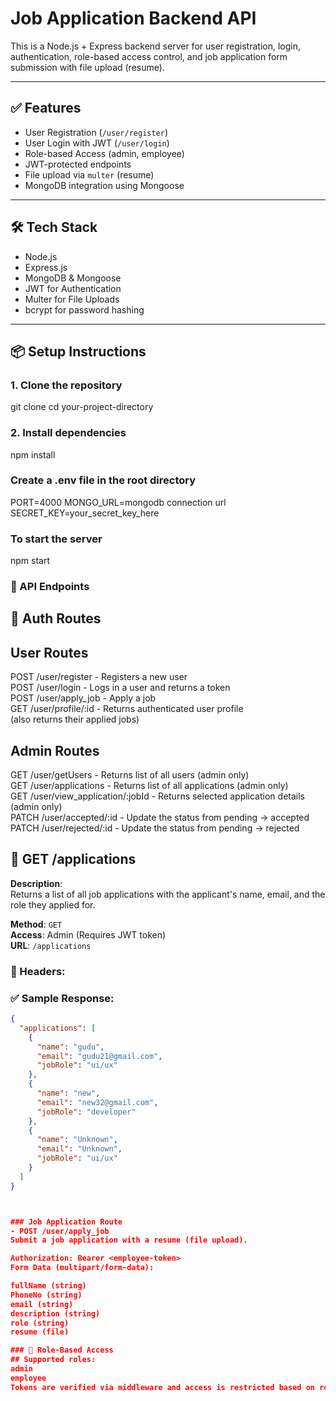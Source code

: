 # Job Application Backend API

This is a Node.js + Express backend server for user registration, login, authentication, role-based access control, and job application form submission with file upload (resume).

---

## ✅ Features

- User Registration (`/user/register`)
- User Login with JWT (`/user/login`)
- Role-based Access (admin, employee)
- JWT-protected endpoints
- File upload via `multer` (resume)
- MongoDB integration using Mongoose

---

## 🛠 Tech Stack

- Node.js
- Express.js
- MongoDB & Mongoose
- JWT for Authentication
- Multer for File Uploads
- bcrypt for password hashing

---

## 📦 Setup Instructions

### 1. Clone the repository

git clone <your-repo-url>
cd your-project-directory

### 2. Install dependencies

npm install

### Create a .env file in the root directory

PORT=4000
MONGO_URL=mongodb connection url
SECRET_KEY=your_secret_key_here

### To start the server

npm start

### 📁 API Endpoints

## 🔐 Auth Routes

## User Routes

POST /user/register - Registers a new user  
POST /user/login - Logs in a user and returns a token  
POST /user/apply_job - Apply a job  
GET /user/profile/:id - Returns authenticated user profile  
 (also returns their applied jobs)

## Admin Routes

GET /user/getUsers - Returns list of all users (admin only)  
GET /user/applications - Returns list of all applications (admin only)  
GET /user/view_application/:jobId - Returns selected application details (admin only)  
PATCH /user/accepted/:id - Update the status from pending → accepted  
PATCH /user/rejected/:id - Update the status from pending → rejected

## 📄 GET /applications

**Description**:  
Returns a list of all job applications with the applicant's name, email, and the role they applied for.

**Method**: `GET`  
**Access**: Admin (Requires JWT token)  
**URL**: `/applications`

### 🔐 Headers:

### ✅ Sample Response:

```json
{
  "applications": [
    {
      "name": "gudu",
      "email": "gudu21@gmail.com",
      "jobRole": "ui/ux"
    },
    {
      "name": "new",
      "email": "new32@gmail.com",
      "jobRole": "developer"
    },
    {
      "name": "Unknown",
      "email": "Unknown",
      "jobRole": "ui/ux"
    }
  ]
}



### Job Application Route
- POST /user/apply_job
Submit a job application with a resume (file upload).

Authorization: Bearer <employee-token>
Form Data (multipart/form-data):

fullName (string)
PhoneNo (string)
email (string)
description (string)
role (string)
resume (file)

### 🔐 Role-Based Access
## Supported roles:
admin
employee
Tokens are verified via middleware and access is restricted based on roles.


```
